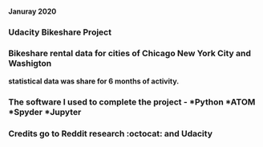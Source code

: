 
#### Januray 2020

### **Udacity Bikeshare Project**

### <p> Bikeshare rental data for cities of <strong> Chicago <strong> New York City and <strong> Washigton <br>
statistical data was share for 6 months of activity.</P>

### The software I used to complete the project - *Python *ATOM *Spyder *Jupyter  

### Credits go to Reddit research :octocat: and Udacity


 


 

